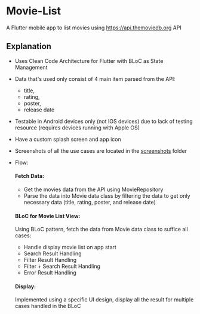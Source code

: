 # Movie-List

A Flutter mobile app to list movies using https://api.themoviedb.org API

## Explanation

- Uses Clean Code Architecture for Flutter with BLoC as State Management
  
- Data that's used only consist of 4 main item parsed from the API:
  -  title,
  -  rating,
  -  poster,
  -  release date

- Testable in Android devices only (not IOS devices) due to lack of testing resource (requires devices running with Apple OS)
  
- Have a custom splash screen and app icon
  
- Screenshots of all the use cases are located in the [screenshots](https://github.com/farhan3001/Movie-List/tree/master/screenshots) folder
    
- Flow:
  #### Fetch Data:
    - Get the movies data from the API using MovieRepository
    - Parse the data into Movie data class by filtering the data to get only necessary data (title, rating, poster, and release date)
  #### BLoC for Movie List View:
    Using BLoC pattern, fetch the data from Movie data class to suffice all cases:
  
    - Handle display movie list on app start
    - Search Result Handling
    - Filter Result Handling
    - Filter + Search Result Handling
    - Error Result Handling
  #### Display:
     Implemented using a specific UI design, display all the result for multiple cases handled in the BLoC
